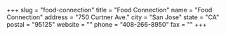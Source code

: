 +++
slug = "food-connection"
title = "Food Connection"
name = "Food Connection"
address = "750 Curtner Ave."
city = "San Jose"
state = "CA"
postal = "95125"
website = ""
phone = "408-266-8950"
fax = ""
+++
